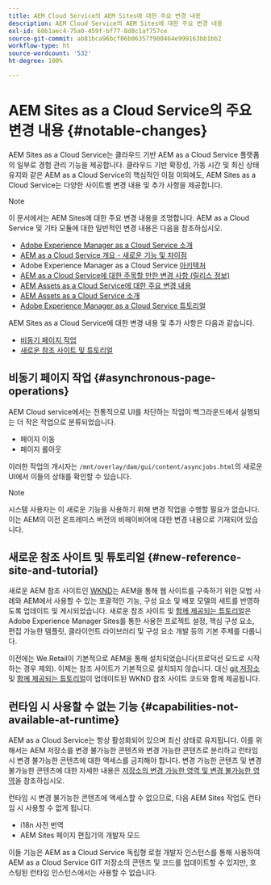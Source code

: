 ```yaml
---
title: AEM Cloud Service의 AEM Sites에 대한 주요 변경 내용
description: AEM Cloud Service의 AEM Sites에 대한 주요 변경 내용
exl-id: 60b1aec4-75a0-459f-bf77-8d8c1af757ce
source-git-commit: ab81bca96bcf06b06357f900464e999163bb1bb2
workflow-type: ht
source-wordcount: '532'
ht-degree: 100%

---
```


# AEM Sites as a Cloud Service의 주요 변경 내용 {#notable-changes}

AEM Sites as a Cloud Service는 클라우드 기반 AEM as a Cloud Service 플랫폼의 일부로 경험 관리 기능을 제공합니다. 클라우드 기반 확장성, 가동 시간 및 최신 상태 유지와 같은 AEM as a Cloud Service의 핵심적인 이점 이외에도, AEM Sites as a Cloud Service는 다양한 사이트별 변경 내용 및 추가 사항을 제공합니다.

>[!NOTE]
>이 문서에서는 AEM Sites에 대한 주요 변경 내용을 조명합니다. AEM as a Cloud Service 및 기타 모듈에 대한 일반적인 변경 내용은 다음을 참조하십시오.
>
>* [Adobe Experience Manager as a Cloud Service 소개](/help/overview/introduction.md)
>* [AEM as a Cloud Service 개요 - 새로운 기능 및 차이점](/help/overview/what-is-new-and-different.md)
>* Adobe Experience Manager as a Cloud Service [아키텍처](/help/overview/architecture.md)
>* [AEM as a Cloud Service에 대한 주목할 만한 변경 사항 (릴리스 정보)](/help/release-notes/aem-cloud-changes.md)
>* [AEM Assets as a Cloud Service에 대한 주요 변경 내용](/help/assets/assets-cloud-changes.md)
>* [AEM Assets as a Cloud Service 소개](/help/assets/overview.md)
>* [Adobe Experience Manager as a Cloud Service 튜토리얼](https://experienceleague.adobe.com/docs/experience-manager-learn/cloud-service/overview.html)


AEM Sites as a Cloud Service에 대한 변경 내용 및 추가 사항은 다음과 같습니다.

* [비동기 페이지 작업](#asynchronous-page-operations)
* [새로운 참조 사이트 및 튜토리얼](#new-reference-site-and-tutorial)

## 비동기 페이지 작업 {#asynchronous-page-operations}

AEM Cloud service에서는 전통적으로 UI를 차단하는 작업이 백그라운드에서 실행되는 더 작은 작업으로 분류되었습니다.

* 페이지 이동
* 페이지 롤아웃

이러한 작업의 개시자는 `/mnt/overlay/dam/gui/content/asyncjobs.html`의 새로운 UI에서 이들의 상태를 확인할 수 있습니다.

>[!NOTE]
>
>시스템 사용자는 이 새로운 기능을 사용하기 위해 변경 작업을 수행할 필요가 없습니다. 이는 AEM의 이전 온프레미스 버전의 비헤이비어에 대한 변경 내용으로 기재되어 있습니다.

## 새로운 참조 사이트 및 튜토리얼 {#new-reference-site-and-tutorial}

새로운 AEM 참조 사이트인 [WKND](https://wknd.site/)는 AEM을 통해 웹 사이트를 구축하기 위한 모범 사례와 AEM에서 사용할 수 있는 포괄적인 기능, 구성 요소 및 배포 모델의 세트를 반영하도록 업데이트 및 게시되었습니다. 새로운 참조 사이트 및 [함께 제공되는 튜토리얼](https://experienceleague.adobe.com/docs/experience-manager-learn/getting-started-wknd-tutorial-develop/overview.html)은 Adobe Experience Manager Sites를 통한 사용한 프로젝트 설정, 핵심 구성 요소, 편집 가능한 템플릿, 클라이언트 라이브러리 및 구성 요소 개발 등의 기본 주제를 다룹니다.

이전에는 We.Retail이 기본적으로 AEM을 통해 설치되었습니다(프로덕션 모드로 시작하는 경우 제외). 이제는 참조 사이트가 기본적으로 설치되지 않습니다. 대신 [git 저장소](https://github.com/adobe/aem-guides-wknd/) 및 [함께 제공되는 튜토리얼](https://experienceleague.adobe.com/docs/experience-manager-learn/getting-started-wknd-tutorial-develop/overview.html)이 업데이트된 WKND 참조 사이트 코드와 함께 제공됩니다.

## 런타임 시 사용할 수 없는 기능 {#capabilities-not-available-at-runtime}

AEM as a Cloud Service는 항상 활성화되어 있으며 최신 상태로 유지됩니다. 이를 위해서는 AEM 저장소를 변경 불가능한 콘텐츠와 변경 가능한 콘텐츠로 분리하고 런타임 시 변경 불가능한 콘텐츠에 대한 액세스를 금지해야 합니다. 변경 가능한 콘텐츠 및 변경 불가능한 콘텐츠에 대한 자세한 내용은 [저장소의 변경 가능한 영역 및 변경 불가능한 영역](/help/implementing/developing/introduction/aem-project-content-package-structure.md#mutable-vs-immutable)을 참조하십시오.

런타임 시 변경 불가능한 콘텐츠에 액세스할 수 없으므로, 다음 AEM Sites 작업도 런타임 시 사용할 수 없게 됩니다.

* i18n 사전 번역
* AEM Sites 페이지 편집기의 개발자 모드

이들 기능은 AEM as a Cloud Service 독립형 로컬 개발자 인스턴스를 통해 사용하여 AEM as a Cloud Service GIT 저장소의 콘텐츠 및 코드를 업데이트할 수 있지만, 호스팅된 런타임 인스턴스에서는 사용할 수 없습니다.
